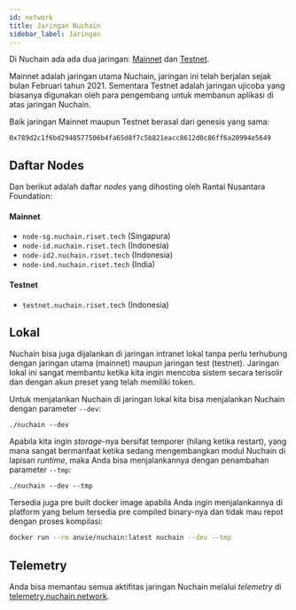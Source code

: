 ```yaml
---
id: network
title: Jaringan Nuchain
sidebar_label: Jaringan
---
```


Di Nuchain ada ada dua jaringan: [Mainnet](../general/glossary.md#mainnet) dan
[Testnet](../general/glossary.md#testnet).

Mainnet adalah jaringan utama Nuchain, jaringan ini telah berjalan sejak bulan Februari tahun 2021.
Sementara Testnet adalah jaringan ujicoba yang biasanya digunakan oleh para pengembang untuk
membanun aplikasi di atas jaringan Nuchain.

Baik jaringan Mainnet maupun Testnet berasal dari genesis yang sama:

`0x789d2c1f6bd2948577506b4fa65d8f7c5b821eacc8612d0c86ff6a20994e5649`

## Daftar Nodes

Dan berikut adalah daftar _nodes_ yang dihosting oleh Rantai Nusantara Foundation:

#### Mainnet

- `node-sg.nuchain.riset.tech` (Singapura)
- `node-id.nuchain.riset.tech` (Indonesia)
- `node-id2.nuchain.riset.tech` (Indonesia)
- `node-ind.nuchain.riset.tech` (India)

#### Testnet

- `testnet.nuchain.riset.tech` (Indonesia)

## Lokal

Nuchain bisa juga dijalankan di jaringan intranet lokal tanpa perlu terhubung dengan jaringan utama
(mainnet) maupun jaringan test (testnet). Jaringan lokal ini sangat membantu ketika kita ingin
mencoba sistem secara terisolir dan dengan akun preset yang telah memiliki token.

Untuk menjalankan Nuchain di jaringan lokal kita bisa menjalankan Nuchain dengan parameter `--dev`:

```console
./nuchain --dev
```

Apabila kita ingin _storage_-nya bersifat temporer (hilang ketika restart), yang mana sangat
bermanfaat ketika sedang mengembangkan modul Nuchain di lapisan _runtime_, maka Anda bisa
menjalankannya dengan penambahan parameter `--tmp`:

```console
./nuchain --dev --tmp
```

Tersedia juga pre built docker image apabila Anda ingin menjalankannya di platform yang belum
tersedia pre compiled binary-nya dan tidak mau repot dengan proses kompilasi:

```bash
docker run --rm anvie/nuchain:latest nuchain --dev --tmp
```

## Telemetry

Anda bisa memantau semua aktifitas jaringan Nuchain melalui _telemetry_ di
[telemetry.nuchain.network](https://telemetry.nuchain.network/#/Nuchain).
